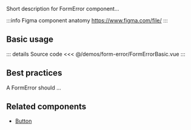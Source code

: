 Short description for FormError component...

:::info Figma component anatomy
https://www.figma.com/file/
:::

## Basic usage

<FormErrorBasic />

::: details Source code
<<< @/demos/form-error/FormErrorBasic.vue
:::

## Best practices

A FormError should ...

## Related components

- [Button](/components/button/button.doc)
